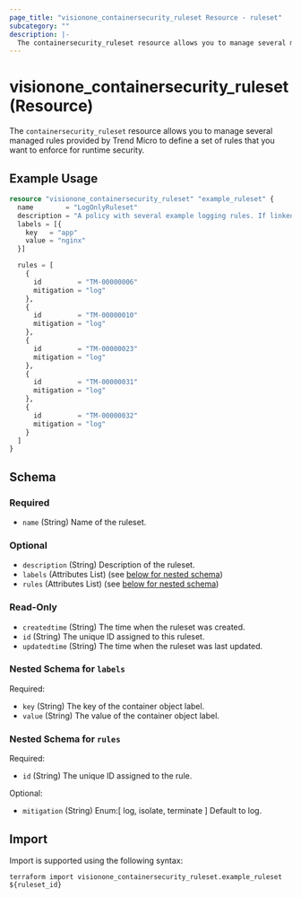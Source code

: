 ```yaml
---
page_title: "visionone_containersecurity_ruleset Resource - ruleset"
subcategory: ""
description: |-
  The containersecurity_ruleset resource allows you to manage several managed rules provided by Trend Micro to define a set of rules that you want to enforce for runtime security.
---
```


# visionone_containersecurity_ruleset (Resource)

The `containersecurity_ruleset` resource allows you to manage several managed rules provided by Trend Micro to define a set of rules that you want to enforce for runtime security.

## Example Usage

```terraform
resource "visionone_containersecurity_ruleset" "example_ruleset" {
  name        = "LogOnlyRuleset"
  description = "A policy with several example logging rules. If linked to a cluster, it will generate events for enabled rule violations."
  labels = [{
    key   = "app"
    value = "nginx"
  }]

  rules = [
    {
      id         = "TM-00000006"
      mitigation = "log"
    },
    {
      id         = "TM-00000010"
      mitigation = "log"
    },
    {
      id         = "TM-00000023"
      mitigation = "log"
    },
    {
      id         = "TM-00000031"
      mitigation = "log"
    },
    {
      id         = "TM-00000032"
      mitigation = "log"
    }
  ]
}
```

<!-- schema generated by tfplugindocs -->
## Schema

### Required

- `name` (String) Name of the ruleset.

### Optional

- `description` (String) Description of the ruleset.
- `labels` (Attributes List) (see [below for nested schema](#nestedatt--labels))
- `rules` (Attributes List) (see [below for nested schema](#nestedatt--rules))

### Read-Only

- `createdtime` (String) The time when the ruleset was created.
- `id` (String) The unique ID assigned to this ruleset.
- `updatedtime` (String) The time when the ruleset was last updated.

<a id="nestedatt--labels"></a>
### Nested Schema for `labels`

Required:

- `key` (String) The key of the container object label.
- `value` (String) The value of the container object label.


<a id="nestedatt--rules"></a>
### Nested Schema for `rules`

Required:

- `id` (String) The unique ID assigned to the rule.

Optional:

- `mitigation` (String) Enum:[ log, isolate, terminate ] Default to log.

## Import

Import is supported using the following syntax:

```shell
terraform import visionone_containersecurity_ruleset.example_ruleset ${ruleset_id}
```